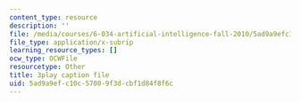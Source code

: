 ```yaml
---
content_type: resource
description: ''
file: /media/courses/6-034-artificial-intelligence-fall-2010/5ad9a9efc10c57009f3dcbf1d84f8f6c_J-ocRQCjcwE.vtt
file_type: application/x-subrip
learning_resource_types: []
ocw_type: OCWFile
resourcetype: Other
title: 3play caption file
uid: 5ad9a9ef-c10c-5700-9f3d-cbf1d84f8f6c
---
```

